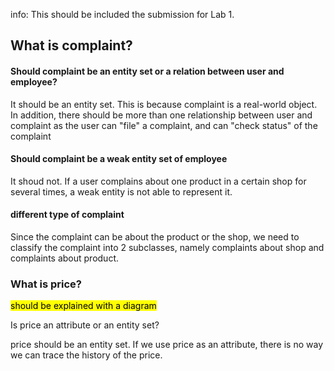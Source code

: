 
info: This should be included  the submission for Lab 1.

## What is complaint?

#### Should complaint be an entity set or a relation between user and employee?

It should be an entity set. This is because complaint is a real-world object. 
In addition, there should be more than one relationship between user and complaint as the user can "file" a complaint, and can "check status" of the complaint

#### Should complaint be a weak entity set of employee

It shoud not. If a user complains about one product in a certain shop for several times, a weak entity is not able to represent it.

#### different type of complaint

Since the complaint can be about the product or the shop, we need to classify the complaint into 2 subclasses, namely complaints about shop and complaints about product.

### What is price?

<mark> should be explained with a diagram </mark>

Is price an attribute or an entity set?

price should be an entity set. If we use price as an attribute, there is no way we can trace the history of the price.


